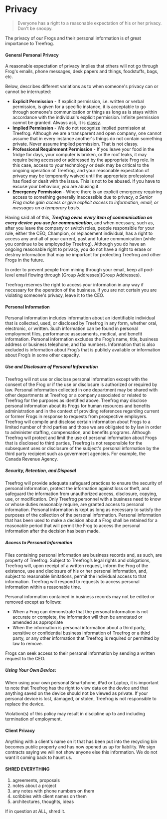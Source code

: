 # Privacy

> Everyone has a right to a reasonable expectation of his or her privacy. Don't be snoopy.

The privacy of our Frogs and their personal information is of great importance to Treefrog.


#### General Personal Privacy

A reasonable expectation of privacy implies that others will not go through Frog's emails, phone messages, desk papers and things, foodstuffs, bags, etc.

Below, describes different variations as to when someone's privacy can or cannot be interrupted:

- **Explicit Permission** - If explicit permission, i.e. written or verbal permission, is given for a specific instance, it is acceptable to go through someone's communication or things as long as is stays within accordance with the individual's explicit permission. Infinite permission cannot be granted. Always ask, it is [classy](manual/classy).
- **Implied Permission** - We do not recognize implied permission at Treefrog. Although we are a transparent and open company, one cannot assume that in every instance another's things do not contain something private. Never assume implied permission. That is not classy.
- **Professional Requirement Permission** - If you leave your food in the fridge for days, your computer is broken, or the roof leaks, it may require being accessed or addressed by the appropriate Frog role. In this case, access to your technology or desk may be critical to the ongoing operation of Treefrog, and your reasonable expectaton of privacy may be temporarily waived until the appropriate professional has fixed or dealt with the issue. This is not to be abused. If you have to excuse your behaviour, you are abusing it.
- **Emergency Permission** - Where there is an explicit emergency requiring access to something generally inaccessible due to privacy, *a Senior Frog make gain access or give explicit access to information, email, or messages on a temporary basis*.

Having said all of this, ***Treefrog owns every item of communication on every device you use for communication***, and when necssary, such as, after you leave the company or switch roles, people responsible for your role, either the CEO, Champion, or replacement individual, has a right to access any and all of your current, past and future communication (while you continue to be employed by Treefrog). Although you do have an ongoing reasonable right to privacy, you do not have a right to erase or destroy information that may be important for protecting Treefrog and other Frogs in the future.

In order to prevent people from mining through your email, keep all pod-level email flowing through [Group Addresses](Group Addresses).

Treefrog reserves the right to access your information in any way if necessary for the operation of the business. If you are not certain you are violating someone's privacy, leave it to the CEO.

#### Personal Information

Personal information includes information about an identifiable individual that is collected, used, or disclosed by Treefrog in any form, whether oral, electronic, or written. Such information can be found in personal employment files, performance assessments, medical, and benefit information. Personal information excludes the Frog’s name, title, business address or business telephone, and fax numbers. Information that is also excluded is information about Frog’s that is publicly available or information about Frog’s in some other capacity.

##### Use and Disclosure of Personal Information

Treefrog will not use or disclose personal information except with the consent of the Frog or if the use or disclosure is authorized or required by law. Personal information collected in one department may be shared with other departments at Treefrog or a company associated or related to Treefrog for the purposes as identified above. Treefrog may disclose personal information about its Frogs for human resources and benefits administration and in the context of providing references regarding current or former Frogs in response to requests from prospective employers. Treefrog will compile and disclose certain information about Frogs to a limited number of third parties and those we are obligated to by law in order to administer staffing, compensation, and benefits programs. Although Treefrog will protect and limit the use of personal information about Frogs that is disclosed to third parties, Treefrog is not responsible for the subsequent uses or disclosure of the subject's personal information by the third party recipient such as government agencies. For example, the Canada Revenue Agency.

##### Security, Retention, and Disposal

Treefrog will provide adequate safeguard practices to ensure the security of personal information, protect the information against loss or theft, and safeguard the information from unauthorized access, disclosure, copying, use, or modification. Only Treefrog personnel with a business need to know or whose duties reasonably require, are granted access to personal information. Personal information is kept as long as necessary to satisfy the purposes of the collection of the personal information. Personal information that has been used to make a decision about a Frog shall be retained for a reasonable period that will permit the Frog to access the personal information after the decision has been made.

##### Access to Personal Information

Files containing personal information are business records and, as such, are property of Treefrog. Subject to Treefrog’s legal rights and obligations, Treefrog will, upon receipt of a written request, inform the Frog of the existence, use and disclosure of his or her personal information, and, subject to reasonable limitations, permit the individual access to that information. Treefrog will respond to requests to access personal information within a reasonable time.

Personal information contained in business records may not be edited or removed except as follows:

- When a Frog can demonstrate that the personal information is not accurate or complete, the information will then be annotated or amended as appropriate
- When the information is personal information about a third party, sensitive or confidential business information of Treefrog or a third party, or any other information that Treefrog is required or permitted by law to remove.

Frogs can seek access to their personal information by sending a written request to the CEO.

##### Using Your Own Device:

When using your own personal Smartphone, iPad or Laptop, it is important to note that Treefrog has the right to view data on the device and that anything saved on the device should not be viewed as private. If your personal device is lost, damaged, or stolen, Treefrog is not responsible to replace the device.

Violation(s) of this policy may result in discipline up to and including termination of employment.

#### Client Privacy

Anything with a client's name on it that has been put into the recycling bin becomes public property and has now opened us up for liability. We sign contracts saying we will not show anyone else this information. We do not want it coming back to haunt us.

#### SHRED EVERYTHING

1. agreements, proposals
2. notes about a project
3. any notes with phone numbers on them
4. scribbles with client names on them
5. architectures, thoughts, ideas

If in question at ALL, shred it. 


